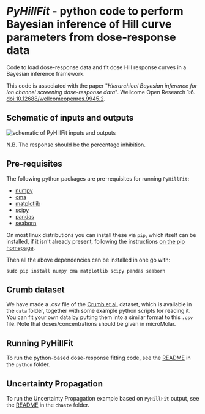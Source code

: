 # *PyHillFit* - python code to perform Bayesian inference of Hill curve parameters from dose-response data
Code to load dose-response data and fit dose Hill response curves in a Bayesian inference framework.

This code is associated with the paper "*Hierarchical Bayesian inference for ion channel screening dose-response data*". Wellcome Open Research 1:6. [doi:10.12688/wellcomeopenres.9945.2](http://dx.doi.org/10.12688/wellcomeopenres.9945.2).
 
## Schematic of inputs and outputs

![schematic of PyHillFit inputs and outputs](https://github.com/mirams/PyHillFit/blob/master/schematic.png)

N.B. The response should be the percentage inhibition.

## Pre-requisites

The following python packages are pre-requisites for running `PyHillFit`:
 * [numpy](http://www.numpy.org/)
 * [cma](https://www.lri.fr/~hansen/cmaes_inmatlab.html#python)
 * [matplotlib](http://matplotlib.org/)
 * [scipy](https://www.scipy.org/)
 * [pandas](http://pandas.pydata.org/)
 * [seaborn](http://seaborn.pydata.org/)
 
On most linux distributions you can install these via `pip`, which itself can be installed, if it isn't already present, following the instructions [on the pip homepage](https://pip.pypa.io/en/latest/installing/).

Then all the above dependencies can be installed in one go with:
```
sudo pip install numpy cma matplotlib scipy pandas seaborn
```

## Crumb dataset

We have made a .csv file of the [Crumb et al.](http://dx.doi.org/10.1016/j.vascn.2016.03.009) dataset, which is available in the `data` folder, together with some example python scripts for reading it. You can fit your own data by putting them into a similar format to this `.csv` file. Note that doses/concentrations should be given in microMolar.

## Running PyHillFit

To run the python-based dose-response fitting code, see the [README](python/README.md) in the `python` folder.

## Uncertainty Propagation

To run the Uncertainty Propagation example based on `PyHillFit` output, see the [README](chaste/README.md) in the `chaste` folder.
